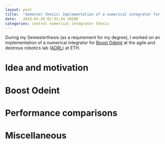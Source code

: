 ```yaml
---
layout: post
title:  "Semester thesis: Implementation of a numerical integrator for optimal control"
date:   2018-03-26 01:31:34 +0200
categories: control numerical integrator thesis
---
```


During my Semesterthesis (as a requirement for my degree), I worked on an implementation of a numerical integrator for [Boost Odeint][boost] at the agile and dextrous robotics lab ([ADRL][ADRL]) at ETH.

# Idea and motivation

# Boost Odeint

# Performance comparisons

# Miscellaneous

[ADRL]: http://www.adrl.ethz.ch/
[boost]: http://www.boost.org/doc/libs/1_66_0/libs/numeric/odeint/doc/html/index.html
